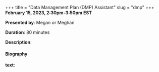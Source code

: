 +++
title = "Data Management Plan (DMP) Assistant"
slug = "dmp"
+++
**February 15, 2023, 2:30pm-3:50pm EST**

**Presented by**: Megan or Meghan

**Duration**: 80 minutes

**Description**:

#### Biography

**text**:

<!-- {{< vimeo 690948795 >}} -->
<!-- <br> -->

<!-- - [Watch this session on Vimeo](https://vimeo.com/690948795) -->
